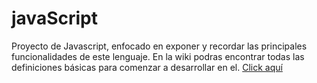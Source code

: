 # javaScript
Proyecto de Javascript, enfocado en exponer y recordar las principales funcionalidades de este lenguaje. En la wiki podras encontrar todas las definiciones básicas para comenzar a desarrollar en el. [Click aquí](https://github.com/dotCarlos/javaScript/wiki)